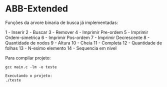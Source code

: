 ABB-Extended
============

Funções da arvore binaria de busca já implementadas:

1 - Inserir
2 - Buscar
3 - Remover
4 - Imprimir Pre-ordem
5 - Imprimir Ordem-simetrica
6 - Imprimir Pos-ordem
7 - Imprimir Decrescente
8 - Quantidade de nodos
9 - Altura
10 - Cheia
11 - Completa
12 - Quantidade de folhas
13 - N-esimo elemento
14 - Sequencia em nivel

Para compilar projeto:

	gcc main.c -lm -o teste

	Executando o projeto:
	./teste


